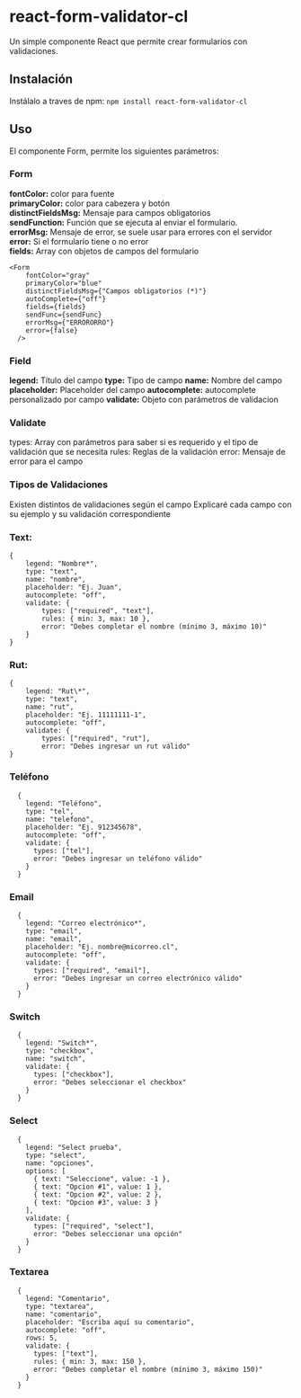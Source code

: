 # react-form-validator-cl
Un simple componente React que permite crear formularios con validaciones.

## Instalación
Instálalo a traves de npm:
`npm install react-form-validator-cl`

## Uso
El componente Form, permite los siguientes parámetros:

### Form

**fontColor:** color para fuente <br/>
**primaryColor:** color para cabezera y botón <br/>
**distinctFieldsMsg:** Mensaje para campos obligatorios <br/>
**sendFunction:** Función que se ejecuta al enviar el formulario. <br/>
**errorMsg:** Mensaje de error, se suele usar para errores con el servidor <br/>
**error:** Si el formulario tiene o no error <br/>
**fields:** Array con objetos de campos del formulario <br/>

```
<Form
    fontColor="gray"
    primaryColor="blue"
    distinctFieldsMsg={"Campos obligatorios (*)"}
    autoComplete={"off"}
    fields={fields}
    sendFunc={sendFunc}
    errorMsg={"ERRORORRO"}
    error={false}
  />
````

### Field

**legend:** Título del campo
**type:** Tipo de campo
**name:** Nombre del campo
**placeholder:** Placeholder del campo
**autocomplete:** autocomplete personalizado por campo
**validate:** Objeto con parámetros de validacion

### Validate

types: Array con parámetros para saber si es requerido y el tipo de validación que se necesita
rules: Reglas de la validación
error: Mensaje de error para el campo

### Tipos de Validaciones
Existen distintos de validaciones según el campo
Explicaré cada campo con su ejemplo y su validación correspondiente

### Text: 

```
{
    legend: "Nombre*",
    type: "text",
    name: "nombre",
    placeholder: "Ej. Juan",
    autocomplete: "off",
    validate: { 
        types: ["required", "text"],
        rules: { min: 3, max: 10 },
        error: "Debes completar el nombre (mínimo 3, máximo 10)"
    }
}
```

### Rut:

```
{
    legend: "Rut\*",
    type: "text",
    name: "rut",
    placeholder: "Ej. 11111111-1",
    autocomplete: "off",
    validate: {
        types: ["required", "rut"],
        error: "Debes ingresar un rut válido"
}
````

### Teléfono

```
  {
    legend: "Teléfono",
    type: "tel",
    name: "telefono",
    placeholder: "Ej. 912345678",
    autocomplete: "off",
    validate: {
      types: ["tel"],
      error: "Debes ingresar un teléfono válido"
    }
  }
```

### Email

```
  {
    legend: "Correo electrónico*",
    type: "email",
    name: "email",
    placeholder: "Ej. nombre@micorreo.cl",
    autocomplete: "off",
    validate: {
      types: ["required", "email"],
      error: "Debes ingresar un correo electrónico válido"
    }
  }
```

### Switch

```
  {
    legend: "Switch*",
    type: "checkbox",
    name: "switch",
    validate: {
      types: ["checkbox"],
      error: "Debes seleccionar el checkbox"
    }
  }
```

### Select

```
  {
    legend: "Select prueba",
    type: "select",
    name: "opciones",
    options: [
      { text: "Seleccione", value: -1 },
      { text: "Opcion #1", value: 1 },
      { text: "Opcion #2", value: 2 },
      { text: "Opcion #3", value: 3 }
    ],
    validate: {
      types: ["required", "select"],
      error: "Debes seleccionar una opción"
    }
  }
```

### Textarea

```
  {
    legend: "Comentario",
    type: "textarea",
    name: "comentario",
    placeholder: "Escriba aquí su comentario",
    autocomplete: "off",
    rows: 5,
    validate: {
      types: ["text"],
      rules: { min: 3, max: 150 },
      error: "Debes completar el nombre (mínimo 3, máximo 150)"
    }
  }
```



